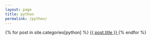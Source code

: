 ```yaml
---
layout: page
title: python
permalink: /python/
---
```


{% for post in site.categories[python] %}
    <a href="{{ post.url | absolute_url }}">
      {{ post.title }}
    </a>
{% endfor %}
